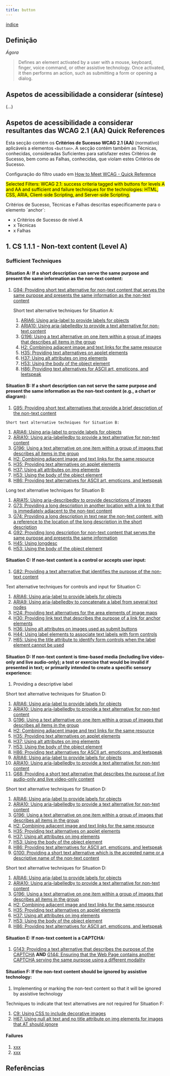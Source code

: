 ```yaml
---
title: button
---
```


[índice](index.md)

## Definição

*Ágora*

> Defines an element activated by a user with a mouse, keyboard, finger, voice command, or other assistive technology. Once activated, it then performs an action, such as submitting a form or opening a dialog.

## Aspetos de acessibilidade a considerar (síntese)

(...)



## Aspetos de acessibilidade a considerar resultantes das WCAG 2.1 (AA) Quick References

Esta secção contém os **Critérios de Sucesso WCAG 2.1 (AA)** (normativo) aplicáveis a elementos `<button>`. A secção contém também as Técnicas, conhecidas, consideradas Suficientes para satisfazer estes Critérios de Sucesso, bem como as Falhas, conhecidas, que violam estes Critérios de Sucesso.

Configuração do filtro usado em [How to Meet WCAG - Quick Reference](#)

<mark>Selected Filters: WCAG 2.1: success criteria tagged with buttons for levels A and AA and sufficient and failure techniques for the technologies: HTML, CSS, ARIA, Client-side Scripting, and Server-side Scripting.</mark>

Critérios de Sucesso, Técnicas e Falhas descritas especificamente para o elemento ´anchor`:
- x Critérios de Sucesso de nível A
- x Técnicas
- x Falhas

## 1. CS 1.1.1 - Non-text content (Level A)

### Sufficient Techniques

#### Situation A: If a short description can serve the same purpose and present the same information as the non-text content:

1. [G94: Providing short text alternative for non-text content that serves the same purpose and presents the same information as the non-text content](https://www.w3.org/WAI/WCAG21/Techniques/general/G94.html)
    
   Short text alternative techniques for Situation A:
    
   1.   [ARIA6: Using aria-label to provide labels for objects](https://www.w3.org/WAI/WCAG21/Techniques/aria/ARIA6.html)    
   2.   [ARIA10: Using aria-labelledby to provide a text alternative for non-text content](https://www.w3.org/WAI/WCAG21/Techniques/aria/ARIA10.html)
   3.   [G196: Using a text alternative on one item within a group of images that describes all items in the group](https://www.w3.org/WAI/WCAG21/Techniques/general/G196.html)
   4.   [H2: Combining adjacent image and text links for the same resource](https://www.w3.org/WAI/WCAG21/Techniques/html/H2.html)
   5.   [H35: Providing text alternatives on applet elements](https://www.w3.org/WAI/WCAG21/Techniques/html/H35.html)
   6.   [H37: Using alt attributes on img elements](https://www.w3.org/WAI/WCAG21/Techniques/html/H37.html)
   7.   [H53: Using the body of the object element](https://www.w3.org/WAI/WCAG21/Techniques/html/H53.html)
    8.   [H86: Providing text alternatives for ASCII art, emoticons, and leetspeak](https://www.w3.org/WAI/WCAG21/Techniques/html/H86.html)

#### Situation B: If a short description can not serve the same purpose and present the same information as the non-text content (e.g., a chart or diagram):

1.   [G95: Providing short text alternatives that provide a brief description of the non-text content](https://www.w3.org/WAI/WCAG21/Techniques/general/G95.html)
    
    Short text alternative techniques for Situation B:
    
   1.   [ARIA6: Using aria-label to provide labels for objects](https://www.w3.org/WAI/WCAG21/Techniques/aria/ARIA6.html)
   2.   [ARIA10: Using aria-labelledby to provide a text alternative for non-text content](https://www.w3.org/WAI/WCAG21/Techniques/aria/ARIA10.html)
   3.   [G196: Using a text alternative on one item within a group of images that describes all items in the group](https://www.w3.org/WAI/WCAG21/Techniques/general/G196.html)
   4.   [H2: Combining adjacent image and text links for the same resource](https://www.w3.org/WAI/WCAG21/Techniques/html/H2.html)
   5.   [H35: Providing text alternatives on applet elements](https://www.w3.org/WAI/WCAG21/Techniques/html/H35.html)
   6.   [H37: Using alt attributes on img elements](https://www.w3.org/WAI/WCAG21/Techniques/html/H37.html)
   7.   [H53: Using the body of the object element](https://www.w3.org/WAI/WCAG21/Techniques/html/H53.html)
   8.   [H86: Providing text alternatives for ASCII art, emoticons, and leetspeak](https://www.w3.org/WAI/WCAG21/Techniques/html/H86.html)
    
   Long text alternative techniques for Situation B:
    
   1.   [ARIA15: Using aria-describedby to provide descriptions of images](https://www.w3.org/WAI/WCAG21/Techniques/aria/ARIA15.html)
   2.   [G73: Providing a long description in another location with a link to it that is immediately adjacent to the non-text content](https://www.w3.org/WAI/WCAG21/Techniques/general/G73.html)
   3.   [G74: Providing a long description in text near the non-text content, with a reference to the location of the long description in the short description](https://www.w3.org/WAI/WCAG21/Techniques/general/G74.html)
   4.   [G92: Providing long description for non-text content that serves the same purpose and presents the same information](https://www.w3.org/WAI/WCAG21/Techniques/general/G92.html)
   5.   [H45: Using longdesc](https://www.w3.org/WAI/WCAG21/Techniques/html/H45.html)
   6.   [H53: Using the body of the object element](https://www.w3.org/WAI/WCAG21/Techniques/html/H53.html)

#### Situation C: If non-text content is a control or accepts user input:

1.   [G82: Providing a text alternative that identifies the purpose of the non-text content](https://www.w3.org/WAI/WCAG21/Techniques/general/G82.html)
    
   Text alternative techniques for controls and input for Situation C:
    
   1.   [ARIA6: Using aria-label to provide labels for objects](https://www.w3.org/WAI/WCAG21/Techniques/aria/ARIA6.html)
   2.   [ARIA9: Using aria-labelledby to concatenate a label from several text nodes](https://www.w3.org/WAI/WCAG21/Techniques/aria/ARIA9.html)
   3.   [H24: Providing text alternatives for the area elements of image maps](https://www.w3.org/WAI/WCAG21/Techniques/html/H24.html)
   4.   [H30: Providing link text that describes the purpose of a link for anchor elements](https://www.w3.org/WAI/WCAG21/Techniques/html/H30.html)
   5.   [H36: Using alt attributes on images used as submit buttons](https://www.w3.org/WAI/WCAG21/Techniques/html/H36.html)
   6.   [H44: Using label elements to associate text labels with form controls](https://www.w3.org/WAI/WCAG21/Techniques/html/H44.html)
   7.   [H65: Using the title attribute to identify form controls when the label element cannot be used](https://www.w3.org/WAI/WCAG21/Techniques/html/H65.html)

#### Situation D: If non-text content is time-based media (including live video-only and live audio-only); a test or exercise that would be invalid if presented in text; or primarily intended to create a specific sensory experience:

1.   Providing a descriptive label
    
   Short text alternative techniques for Situation D:
    
   1.   [ARIA6: Using aria-label to provide labels for objects](https://www.w3.org/WAI/WCAG21/Techniques/aria/ARIA6.html)
   2.   [ARIA10: Using aria-labelledby to provide a text alternative for non-text content](https://www.w3.org/WAI/WCAG21/Techniques/aria/ARIA10.html)
   3.   [G196: Using a text alternative on one item within a group of images that describes all items in the group](https://www.w3.org/WAI/WCAG21/Techniques/general/G196.html)
   4.   [H2: Combining adjacent image and text links for the same resource](https://www.w3.org/WAI/WCAG21/Techniques/html/H2.html)
   5.   [H35: Providing text alternatives on applet elements](https://www.w3.org/WAI/WCAG21/Techniques/html/H35.html)
   6.   [H37: Using alt attributes on img elements](https://www.w3.org/WAI/WCAG21/Techniques/html/H37.html)
   7.   [H53: Using the body of the object element](https://www.w3.org/WAI/WCAG21/Techniques/html/H53.html)
   8.   [H86: Providing text alternatives for ASCII art, emoticons, and leetspeak](https://www.w3.org/WAI/WCAG21/Techniques/html/H86.html)
1.   [ARIA6: Using aria-label to provide labels for objects](https://www.w3.org/WAI/WCAG21/Techniques/aria/ARIA6.html)
2.   [ARIA10: Using aria-labelledby to provide a text alternative for non-text content](https://www.w3.org/WAI/WCAG21/Techniques/aria/ARIA10.html)
3.   [G68: Providing a short text alternative that describes the purpose of live audio-only and live video-only content](https://www.w3.org/WAI/WCAG21/Techniques/general/G68.html)
    
   Short text alternative techniques for Situation D:
    
   1.   [ARIA6: Using aria-label to provide labels for objects](https://www.w3.org/WAI/WCAG21/Techniques/aria/ARIA6.html)
   2.   [ARIA10: Using aria-labelledby to provide a text alternative for non-text content](https://www.w3.org/WAI/WCAG21/Techniques/aria/ARIA10.html)
   3.   [G196: Using a text alternative on one item within a group of images that describes all items in the group](https://www.w3.org/WAI/WCAG21/Techniques/general/G196.html)
   4.   [H2: Combining adjacent image and text links for the same resource](https://www.w3.org/WAI/WCAG21/Techniques/html/H2.html)
   5.   [H35: Providing text alternatives on applet elements](https://www.w3.org/WAI/WCAG21/Techniques/html/H35.html)
   6.   [H37: Using alt attributes on img elements](https://www.w3.org/WAI/WCAG21/Techniques/html/H37.html)
   7.   [H53: Using the body of the object element](https://www.w3.org/WAI/WCAG21/Techniques/html/H53.html)
   8.   [H86: Providing text alternatives for ASCII art, emoticons, and leetspeak](https://www.w3.org/WAI/WCAG21/Techniques/html/H86.html)
4.   [G100: Providing a short text alternative which is the accepted name or a descriptive name of the non-text content](https://www.w3.org/WAI/WCAG21/Techniques/general/G100.html)
    
   Short text alternative techniques for Situation D:
    
   1.   [ARIA6: Using aria-label to provide labels for objects](https://www.w3.org/WAI/WCAG21/Techniques/aria/ARIA6.html)
   2.   [ARIA10: Using aria-labelledby to provide a text alternative for non-text content](https://www.w3.org/WAI/WCAG21/Techniques/aria/ARIA10.html)
   3.   [G196: Using a text alternative on one item within a group of images that describes all items in the group](https://www.w3.org/WAI/WCAG21/Techniques/general/G196.html)
   4.   [H2: Combining adjacent image and text links for the same resource](https://www.w3.org/WAI/WCAG21/Techniques/html/H2.html)
   5.   [H35: Providing text alternatives on applet elements](https://www.w3.org/WAI/WCAG21/Techniques/html/H35.html)
   6.   [H37: Using alt attributes on img elements](https://www.w3.org/WAI/WCAG21/Techniques/html/H37.html)
   7.   [H53: Using the body of the object element](https://www.w3.org/WAI/WCAG21/Techniques/html/H53.html)
   8.   [H86: Providing text alternatives for ASCII art, emoticons, and leetspeak](https://www.w3.org/WAI/WCAG21/Techniques/html/H86.html)

#### Situation E: If non-text content is a CAPTCHA:

1.   [G143: Providing a text alternative that describes the purpose of the CAPTCHA](https://www.w3.org/WAI/WCAG21/Techniques/general/G143.html) **AND** [G144: Ensuring that the Web Page contains another CAPTCHA serving the same purpose using a different modality](https://www.w3.org/WAI/WCAG21/Techniques/general/G144.html)

#### Situation F: If the non-text content should be ignored by assistive technology:

1.   Implementing or marking the non-text content so that it will be ignored by assistive technology
    
   Techniques to indicate that text alternatives are not required for Situation F:
    
   1.   [C9: Using CSS to include decorative images](https://www.w3.org/WAI/WCAG21/Techniques/css/C9.html)
   2.   [H67: Using null alt text and no title attribute on img elements for images that AT should ignore](https://www.w3.org/WAI/WCAG21/Techniques/html/H67.html)

#### Failures

1. [xxx](#)
2. [xxx](#)

## Referências

